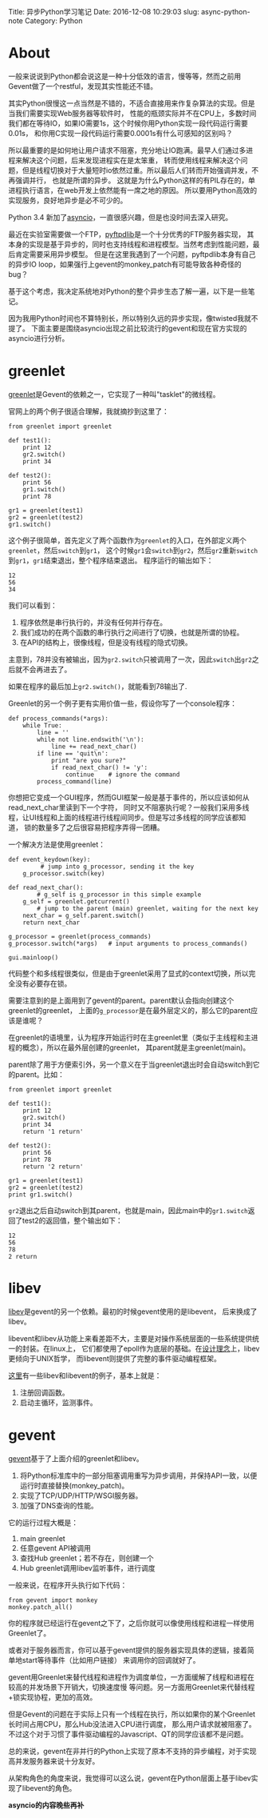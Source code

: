 Title:    异步Python学习笔记
Date:     2016-12-08 10:29:03
slug:     async-python-note
Category: Python

# About

一般来说说到Python都会说这是一种十分低效的语言，慢等等，然而之前用Gevent做了一个restful，发现其实性能还不错。

其实Python很慢这一点当然是不错的，不适合直接用来作复杂算法的实现。但是当我们需要实现Web服务器等软件时，
性能的瓶颈实际并不在CPU上，多数时间我们都在等待IO，如果IO需要1s，这个时候你用Python实现一段代码运行需要0.01s，
和你用C实现一段代码运行需要0.0001s有什么可感知的区别吗？

所以最重要的是如何地让用户请求不阻塞，充分地让IO跑满。最早人们通过多进程来解决这个问题，后来发现进程实在是太笨重，
转而使用线程来解决这个问题，但是线程切换对于大量短时io依然过重。所以最后人们转而开始强调并发，不再强调并行，
也就是所谓的异步。 这就是为什么Python这样的有PIL存在的，单进程执行语言，在web开发上依然能有一席之地的原因。
所以要用Python高效的实现服务，良好地异步是必不可少的。

Python 3.4 新加了[asyncio](https://docs.python.org/3/library/asyncio.html)，一直很感兴趣，但是也没时间去深入研究。

最近在实验室需要做一个FTP，[pyftpdlib](https://github.com/giampaolo/pyftpdlib)是一个十分优秀的FTP服务器实现，
其本身的实现是基于异步的，同时也支持线程和进程模型。当然考虑到性能问题，最后肯定需要采用异步模型。
但是在这里我遇到了一个问题，pyftpdlib本身有自己的异步IO loop，如果强行上gevent的monkey\_patch有可能导致各种奇怪的bug？

基于这个考虑，我决定系统地对Python的整个异步生态了解一遍，以下是一些笔记。

因为我用Python时间也不算特别长，所以特别久远的异步实现，像twisted我就不提了。
下面主要是围绕asyncio出现之前比较流行的gevent和现在官方实现的asyncio进行分析。

# greenlet

[greenlet](https://greenlet.readthedocs.io/en/latest/)是Gevent的依赖之一，它实现了一种叫"tasklet"的微线程。

官网上的两个例子很适合理解，我就摘抄到这里了：


    from greenlet import greenlet

    def test1():
        print 12
        gr2.switch()
        print 34

    def test2():
        print 56
        gr1.switch()
        print 78

    gr1 = greenlet(test1)
    gr2 = greenlet(test2)
    gr1.switch()


这个例子很简单，首先定义了两个函数作为`greenlet`的入口，在外部定义两个`greenlet`，然后`switch`到`gr1`，
这个时候`gr1`会`switch`到`gr2`，然后`gr2`重新`switch`到`gr1`，`gr1`结束退出，整个程序结束退出。
程序运行的输出如下：


    12
    56
    34


我们可以看到：

1. 程序依然是串行执行的，并没有任何并行存在。
2. 我们成功的在两个函数的串行执行之间进行了切换，也就是所谓的协程。
3. 在API的结构上，很像线程，但是没有线程的隐式切换。

主意到，78并没有被输出，因为`gr2.switch`只被调用了一次，因此`switch`出`gr2`之后就不会再进去了。

如果在程序的最后加上`gr2.switch()`，就能看到78输出了.

Greenlet的另一个例子更有实用价值一些，假设你写了一个console程序：


    def process_commands(*args):
        while True:
            line = ''
            while not line.endswith('\n'):
                line += read_next_char()
            if line == 'quit\n':
                print "are you sure?"
                if read_next_char() != 'y':
                    continue    # ignore the command
            process_command(line)


你想把它变成一个GUI程序，然而GUI框架一般是基于事件的，所以应该如何从read\_next\_char里读到下一个字符，
同时又不阻塞执行呢？一般我们采用多线程，让UI线程和上面的线程进行线程间同步。但是写过多线程的同学应该都知道，
锁的数量多了之后很容易把程序弄得一团糟。

一个解决方法是使用greenlet：


    def event_keydown(key):
             # jump into g_processor, sending it the key
        g_processor.switch(key)

    def read_next_char():
            # g_self is g_processor in this simple example
        g_self = greenlet.getcurrent()
            # jump to the parent (main) greenlet, waiting for the next key
        next_char = g_self.parent.switch()
        return next_char

    g_processor = greenlet(process_commands)
    g_processor.switch(*args)   # input arguments to process_commands()

    gui.mainloop()


代码整个和多线程很类似，但是由于greenlet采用了显式的context切换，所以完全没有必要存在锁。

需要注意到的是上面用到了gevent的parent。parent默认会指向创建这个greenlet的greenlet，
上面的`g_processor`是在最外层定义的，那么它的parent应该是谁呢？

在greenlet的语境里，认为程序开始运行时在主greenlet里（类似于主线程和主进程的概念），所以在最外层创建的greenlet，
其parent就是主greenlet(main)。

parent除了用于方便索引外，另一个意义在于当greenlet退出时会自动switch到它的parent。比如：


    from greenlet import greenlet

    def test1():
        print 12
        gr2.switch()
        print 34
        return '1 return'

    def test2():
        print 56
        print 78
        return '2 return'

    gr1 = greenlet(test1)
    gr2 = greenlet(test2)
    print gr1.switch()


`gr2`退出之后自动switch到其parent，也就是main，因此main中的`gr1.switch`返回了test2的返回值，整个输出如下：


    12
    56
    78
    2 return


# libev

[libev](http://software.schmorp.de/pkg/libev.html)是gevent的另一个依赖。最初的时候gevent使用的是libevent，
后来换成了libev。

libevent和libev从功能上来看差距不大，主要是对操作系统层面的一些系统提供统一的封装。在linux上，
它们都使用了epoll作为底层的基础。在[设计理念](http://stackoverflow.com/a/13999821)上，libev更倾向于UNIX哲学，
而libevent则提供了完整的事件驱动编程框架。

[这里](https://www.ibm.com/developerworks/aix/library/au-libev/)有一些libev和libevent的例子，基本上就是：

1. 注册回调函数。
2. 启动主循环，监测事件。

# gevent

[gevent](http://www.gevent.org/)基于了上面介绍的greenlet和libev。

1. 将Python标准库中的一部分阻塞调用重写为异步调用，并保持API一致，以便运行时直接替换(monkey\_patch)。
2. 实现了TCP/UDP/HTTP/WSGI服务器。
3. 加强了DNS查询的性能。

它的运行过程大概是：

1. main greenlet
2. 任意gevent API被调用
3. 查找Hub greenlet；若不存在，则创建一个
4. Hub greenlet调用libev监听事件，进行调度

一般来说，在程序开头执行如下代码：

    from gevent import monkey
    monkey.patch_all()

你的程序就已经运行在gevent之下了，之后你就可以像使用线程和进程一样使用Greenlet了。

或者对于服务器而言，你可以基于gevent提供的服务器实现具体的逻辑，接着简单地start等待事件（比如用户链接）
来调用你的回调就好了。

gevent用Greenlet来替代线程和进程作为调度单位，一方面缓解了线程和进程在较高的并发场景下开销大，切换速度慢
等问题。另一方面用Greenlet来代替线程+锁实现协程，更加的高效。

但是Gevent的问题在于实际上只有一个线程在执行，所以如果你的某个Greenlet长时间占用CPU，那么Hub没法进入CPU进行调度，
那么用户请求就被阻塞了。不过这个对于习惯了事件驱动编程的Javascript、QT的同学应该都不是问题。

总的来说，gevent在非并行的Python上实现了原本不支持的异步编程，对于实现高并发服务器来说十分友好。

从架构角色的角度来说，我觉得可以这么说，gevent在Python层面上基于libev实现了libevent的角色。

__asyncio的内容晚些再补__
